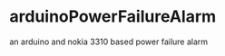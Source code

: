 arduinoPowerFailureAlarm
========================

an arduino and nokia 3310 based power failure alarm
